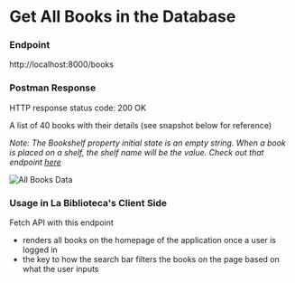 # Get All Books in the Database

### Endpoint

http://localhost:8000/books

### Postman Response

HTTP response status code: 200 OK

A list of 40 books with their details (see snapshot below for reference)

*Note: The Bookshelf property initial state is an empty string. When a book is placed on a shelf, the shelf name will be the value. Check out that endpoint [here](/SingleUserBook.md)*

![All Books Data](https://user-images.githubusercontent.com/98675776/225170060-26946b77-63ac-4a20-a8d9-4fddad689c0b.png)

### Usage in La Biblioteca's Client Side
Fetch API with this endpoint
- renders all books on the homepage of the application once a user is logged in
- the key to how the search bar filters the books on the page based on what the user inputs
